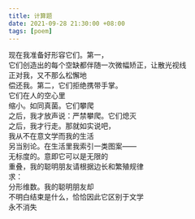 ```yaml
---
title: 计算题
date: 2021-09-28 21:30:00 +08:00
tags: [poem]
---
```


现在我准备好形容它们。第一，  
它们创造出的每个空缺都伴随一次微幅矫正，让散光视线  
正对我，又不那么松懈地  
偿还我。第二，它们拒绝携带手掌。  
它们在人的空心里  
缩小。如同真菌。它们攀爬  
之后，我才放声说：严禁攀爬。它们熄灭  
之后，我才行走。那就如实说吧，  
我从不在意文学而我的生活  
另当别论。在生活里我索引一类图案——  
无标度的。意即它可以是无限的  
重叠，我的聪明朋友请根据边长和繁殖规律  
求：  
分形维数。我的聪明朋友却  
不明白结束是什么，恰恰因此它区别于文学  
永不消失  
